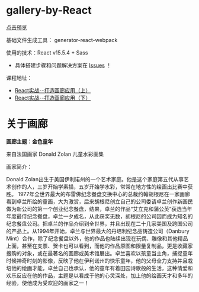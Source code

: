 # gallery-by-React

[点击预览](https://magicmai.github.io/gallery-by-React/) 

基础文件生成工具： generator-react-webpack

使用的技术：React v15.5.4 + Sass

* 具体搭建步骤和问题解决方案在 [Issues](https://github.com/magicmai/gallery-by-React/issues) ！

课程地址：

* [React实战--打造画廊应用（上）](http://www.imooc.com/learn/507)
* [React实战--打造画廊应用（下）](http://www.imooc.com/learn/652)

# 关于画廊

**画廊主题：金色童年**

来自法国画家 Donald Zolan 儿童水彩画集

画家简介：

Donald Zolan出生于美国伊利诺州的一个艺术家庭。他是这个家庭第五代从事艺术创作的人，三岁开始学素描，五岁开始学水彩，常常在地方性的绘画出比赛中获胜。 1977年全世界最大的布雷佛纪念餐盘交换中心的总裁约翰胡根尼在一家画廊看到卓兰所绘的童画，大为激赏，后来胡根尼创立自己的公司委请卓兰创作新画民做为新公司的第一个创业纪念餐盘，结果，卓兰的作品“艾立克和蒲公英”获选当年年度最侍纪念餐盘，卓兰一夕成名，从此获奖无数，胡根尼的公司因而成为知名的纪念餐盘公司。把卓兰的作品介绍到全世界，并且出现在二十几家美国及跨国公司的产品上。从1994年开始，卓兰与世界最大的丹培利纪念品铸造公司（Danbury Mint）合作，除了纪念餐盘以外，他的作品也陆续出现在玩偶、雕像和其他精品上面，甚至在支票、贺卡也可以看到，而他的作品原图和限量复制品，更是收藏家搜购的对象，或在最著名的画廊或美术馆展出。卓兰喜欢以孩童当主角，捕捉童年时候神奇时刻的影像，反映了他在伊利诺州的快乐童年，他的父母全力支持并且栽培他的绘画才能，卓兰自己也承认，他的童年有着田园诗歌般的生活，这种情爱和欢乐反应在他的作品，主题是以看成于他的心灵深处，加上他的绘画天才和多年的经验，使他成为受欢迎的画家之一！
